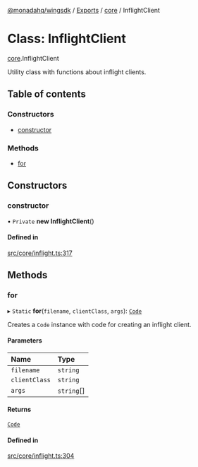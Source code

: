 [@monadahq/wingsdk](../README.md) / [Exports](../modules.md) / [core](../modules/core.md) / InflightClient

# Class: InflightClient

[core](../modules/core.md).InflightClient

Utility class with functions about inflight clients.

## Table of contents

### Constructors

- [constructor](core.InflightClient.md#constructor)

### Methods

- [for](core.InflightClient.md#for)

## Constructors

### constructor

• `Private` **new InflightClient**()

#### Defined in

[src/core/inflight.ts:317](https://github.com/monadahq/winglang/blob/main/libs/wingsdk/src/core/inflight.ts#L317)

## Methods

### for

▸ `Static` **for**(`filename`, `clientClass`, `args`): [`Code`](core.Code.md)

Creates a `Code` instance with code for creating an inflight client.

#### Parameters

| Name | Type |
| :------ | :------ |
| `filename` | `string` |
| `clientClass` | `string` |
| `args` | `string`[] |

#### Returns

[`Code`](core.Code.md)

#### Defined in

[src/core/inflight.ts:304](https://github.com/monadahq/winglang/blob/main/libs/wingsdk/src/core/inflight.ts#L304)
